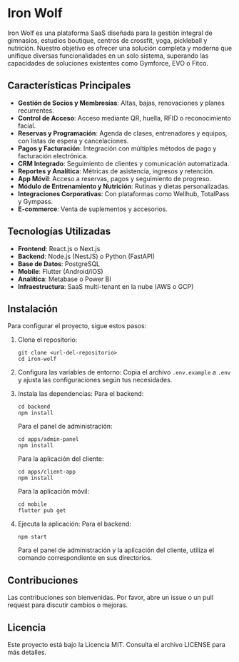 # Iron Wolf

Iron Wolf es una plataforma SaaS diseñada para la gestión integral de gimnasios, estudios boutique, centros de crossfit, yoga, pickleball y nutrición. Nuestro objetivo es ofrecer una solución completa y moderna que unifique diversas funcionalidades en un solo sistema, superando las capacidades de soluciones existentes como Gymforce, EVO o Fitco.

## Características Principales

- **Gestión de Socios y Membresías**: Altas, bajas, renovaciones y planes recurrentes.
- **Control de Acceso**: Acceso mediante QR, huella, RFID o reconocimiento facial.
- **Reservas y Programación**: Agenda de clases, entrenadores y equipos, con listas de espera y cancelaciones.
- **Pagos y Facturación**: Integración con múltiples métodos de pago y facturación electrónica.
- **CRM Integrado**: Seguimiento de clientes y comunicación automatizada.
- **Reportes y Analítica**: Métricas de asistencia, ingresos y retención.
- **App Móvil**: Acceso a reservas, pagos y seguimiento de progreso.
- **Módulo de Entrenamiento y Nutrición**: Rutinas y dietas personalizadas.
- **Integraciones Corporativas**: Con plataformas como Wellhub, TotalPass y Gympass.
- **E-commerce**: Venta de suplementos y accesorios.

## Tecnologías Utilizadas

- **Frontend**: React.js o Next.js
- **Backend**: Node.js (NestJS) o Python (FastAPI)
- **Base de Datos**: PostgreSQL
- **Mobile**: Flutter (Android/iOS)
- **Analítica**: Metabase o Power BI
- **Infraestructura**: SaaS multi-tenant en la nube (AWS o GCP)

## Instalación

Para configurar el proyecto, sigue estos pasos:

1. Clona el repositorio:
   ```
   git clone <url-del-repositorio>
   cd iron-wolf
   ```

2. Configura las variables de entorno:
   Copia el archivo `.env.example` a `.env` y ajusta las configuraciones según tus necesidades.

3. Instala las dependencias:
   Para el backend:
   ```
   cd backend
   npm install
   ```

   Para el panel de administración:
   ```
   cd apps/admin-panel
   npm install
   ```

   Para la aplicación del cliente:
   ```
   cd apps/client-app
   npm install
   ```

   Para la aplicación móvil:
   ```
   cd mobile
   flutter pub get
   ```

4. Ejecuta la aplicación:
   Para el backend:
   ```
   npm start
   ```

   Para el panel de administración y la aplicación del cliente, utiliza el comando correspondiente en sus directorios.

## Contribuciones

Las contribuciones son bienvenidas. Por favor, abre un issue o un pull request para discutir cambios o mejoras.

## Licencia

Este proyecto está bajo la Licencia MIT. Consulta el archivo LICENSE para más detalles.